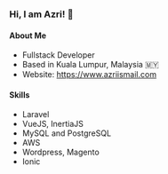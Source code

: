### Hi, I am Azri! 👋

#### About Me

- Fullstack Developer
- Based in Kuala Lumpur, Malaysia 🇲🇾
- Website: https://www.azriismail.com

#### Skills

- Laravel
- VueJS, InertiaJS
- MySQL and PostgreSQL
- AWS
- Wordpress, Magento
- Ionic
